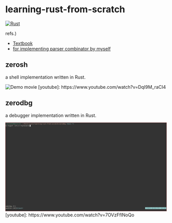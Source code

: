 # learning-rust-from-scratch

[![Rust](https://github.com/cutsea110/learning-rust-from-scratch/actions/workflows/rust.yml/badge.svg)](https://github.com/cutsea110/learning-rust-from-scratch/actions/workflows/rust.yml)

refs.)
- [Textbook](https://www.amazon.co.jp/gp/product/4065301955/)
- [for implementing parser combinator by myself](https://bodil.lol/parser-combinators/)

## zerosh

a shell implementation written in Rust.

<img src="./zerosh/demo.gif" width="800" alt="Demo movie">
[youtube]: https://www.youtube.com/watch?v=DqI9M_raCI4


## zerodbg

a debugger implementation written in Rust.

<img src="./zerodbg/demo.gif" width="800" alt="Demo movie">
[youtube]: https://www.youtube.com/watch?v=7OVzFflNoQo
